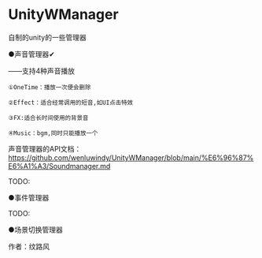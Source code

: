 # UnityWManager

 自制的unity的一些管理器

●声音管理器✔

——支持4种声音播放

    ①OneTime：播放一次便会删除

    ②Effect：适合经常调用的短音,如UI点击特效

    ③FX:适合长时间使用的背景音

    ④Music：bgm,同时只能播放一个

声音管理器的API文档：<https://github.com/wenluwindy/UnityWManager/blob/main/%E6%96%87%E6%A1%A3/Soundmanager.md>


TODO:

●事件管理器

TODO:

●场景切换管理器

作者：纹路风
